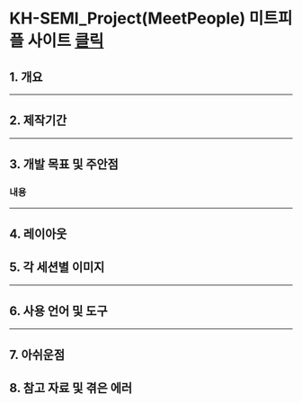 # KH-SEMI_Project(MeetPeople) 미트피플 사이트 [클릭](http://meetpeople.kro.kr)

## 1. 개요


---

## 2. 제작기간



---

## 3. 개발 목표 및 주안점

### 내용

---

## 4. 레이아웃


## 5. 각 세션별 이미지


---

## 6. 사용 언어 및 도구



---

## 7. 아쉬운점



## 8. 참고 자료 및 겪은 에러

